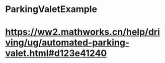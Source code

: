 # ParkingValetExample

# https://ww2.mathworks.cn/help/driving/ug/automated-parking-valet.html#d123e41240 #
